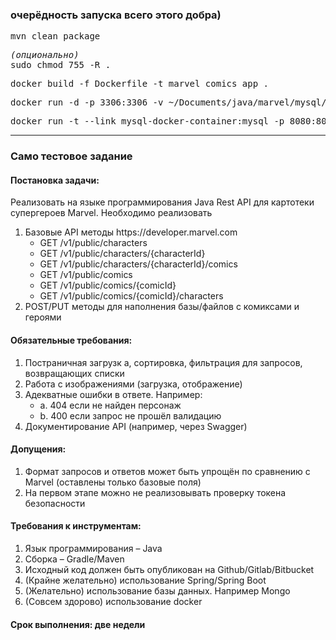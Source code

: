 <h3>очерёдность запуска всего этого добра)</h3>

<pre>mvn clean package</pre>

<pre><i>(опционально)</i><br/>sudo chmod 755 -R .</pre>

<pre>docker build -f Dockerfile -t marvel_comics_app .</pre>

<pre>docker run -d -p 3306:3306 -v ~/Documents/java/marvel/mysql/etc/mysql/:/etc/mysql/conf.d -v ~/Documents/java/marvel/mysql/var/lib/mysql:/var/lib/mysql --name mysql-docker-container -e MYSQL_ROOT_PASSWORD=root -e MYSQL_DATABASE=sfg_dev -e MYSQL_USER=sfg_dev_user -e MYSQL_PASSWORD=123 mysql:latest</pre>

<pre>docker run -t --link mysql-docker-container:mysql -p 8080:8080 --name jar-app-marvel-container marvel_comics_app</pre>

<hr>

<h3>Само тестовое задание</h3>
<h4>Постановка задачи:</h4>
<p>Реализовать на языке программирования Java Rest API для картотеки супергероев Marvel.
Необходимо реализовать</p>    
    <ol>
        <li>
          Базовые API методы https://developer.marvel.com
            <ul>
                <li>GET /v1/public/characters</li>
                <li>GET /v1/public/characters/{characterId}</li>
                <li>GET /v1/public/characters/{characterId}/comics</li>
                <li>GET /v1/public/comics</li>
                <li>GET /v1/public/comics/{comicId}</li>
                <li>GET /v1/public/comics/{comicId}/characters</li>
            </ul>
          </li>
        <li>
          POST/PUT методы для наполнения базы/файлов c комиксами и героями
        </li>
    </ol>
      
        
<h4>Обязательные требования:</h4>
    <ol>
        <li>Постраничная загрузк    а, сортировка, фильтрация для запросов, возвращающих списки</li>
        <li>Работа с изображениями (загрузка, отображение)</li>
        <li>Адекватные ошибки в ответе. Например:
             <ul>
                 <li>a. 404 если не найден персонаж</li>
                 <li>b. 400 если запрос не прошёл валидацию</li>
             </ul>
        </li>
        <li>Документирование API (например, через Swagger)</li>
    </ol>
        
<h4>Допущения:</h4>
<ol>
  <li>Формат запросов и ответов может быть упрощён по сравнению с Marvel (оставлены только базовые поля)</li>
  <li>На первом этапе можно не реализовывать проверку токена безопасности</li>
</ol>
    
<h4>Требования к инструментам:</h4>
    <ol>
        <li>Язык программирования – Java</li>
        <li>Сборка – Gradle/Maven</li>
        <li>Исходный код должен быть опубликован на Github/Gitlab/Bitbucket</li>
        <li>(Крайне желательно) использование Spring/Spring Boot</li>
        <li>(Желательно) использование базы данных. Например Mongo</li>
        <li>(Совсем здорово) использование docker</li>
    </ol>
<h4>Срок выполнения: две недели</h4>
